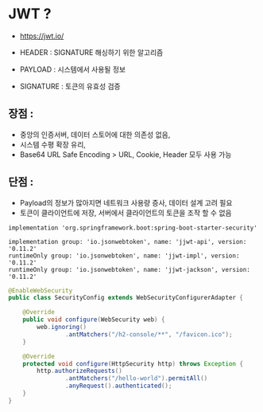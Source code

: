 # JWT ? 
- https://jwt.io/

- HEADER : SIGNATURE 해싱하기 위한 알고리즘 
- PAYLOAD : 시스템에서 사용될 정보
- SIGNATURE : 토큰의 유효성 검증 

## 장점 : 
- 중앙의 인증서버, 데이터 스토어에 대한 의존성 없음, 
- 시스템 수평 확장 유리, 
- Base64 URL Safe Encoding > URL, Cookie, Header 모두 사용 가능 

## 단점 : 
- Payload의 정보가 많아지면 네트워크 사용량 증사, 데이터 설계 고려 필요
- 토큰이 클라이언트에 저장, 서버에서 클라이언트의 토큰을 조작 할 수 없음 


```
implementation 'org.springframework.boot:spring-boot-starter-security'

implementation group: 'io.jsonwebtoken', name: 'jjwt-api', version: '0.11.2'
runtimeOnly group: 'io.jsonwebtoken', name: 'jjwt-impl', version: '0.11.2'
runtimeOnly group: 'io.jsonwebtoken', name: 'jjwt-jackson', version: '0.11.2'
```

```java
@EnableWebSecurity
public class SecurityConfig extends WebSecurityConfigurerAdapter {

    @Override
    public void configure(WebSecurity web) {
        web.ignoring()
                .antMatchers("/h2-console/**", "/favicon.ico");
    }

    @Override
    protected void configure(HttpSecurity http) throws Exception {
        http.authorizeRequests()
                .antMatchers("/hello-world").permitAll()
                .anyRequest().authenticated();
    }
}

```

